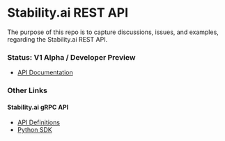 # Stability.ai REST API

The purpose of this repo is to capture discussions, issues, and examples, regarding the Stability.ai REST API.

### Status: V1 Alpha / Developer Preview

- [API Documentation](https://api.stability.ai)

### Other Links

#### Stability.ai gRPC API

- [API Definitions](https://github.com/Stability-AI/api-interfaces)
- [Python SDK](https://github.com/Stability-AI/stability-sdk)
